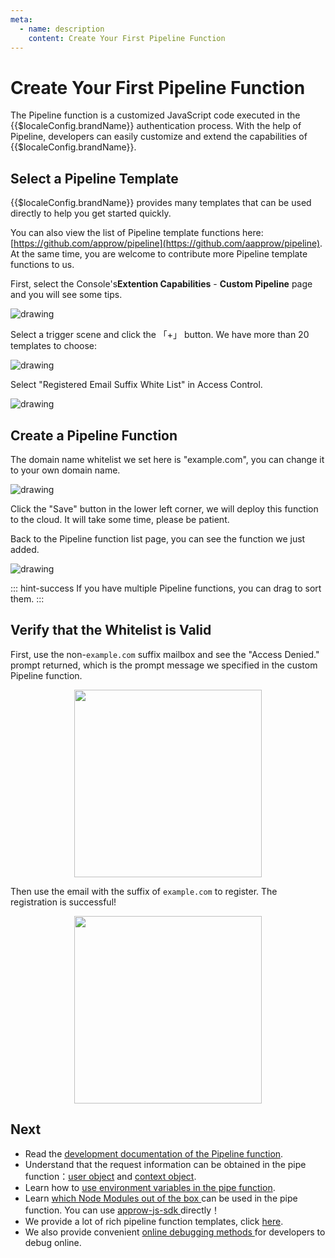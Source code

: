 ```yaml
---
meta:
  - name: description
    content: Create Your First Pipeline Function
---
```


# Create Your First Pipeline Function

<LastUpdated/>

The Pipeline function is a customized JavaScript code executed in the {{$localeConfig.brandName}} authentication process. With the help of Pipeline, developers can easily customize and extend the capabilities of {{$localeConfig.brandName}}.

## Select a Pipeline Template

{{$localeConfig.brandName}} provides many templates that can be used directly to help you get started quickly.

You can also view the list of Pipeline template functions here: [https://github.com/approw/pipeline](https://github.com/aapprow/pipeline). At the same time, you are welcome to contribute more Pipeline template functions to us.

First, select the Console's**Extention Capabilities** - **Custom Pipeline** page and you will see some tips.

<img src="~@imagesEnUs/guides/expand/pipeline1.png" alt="drawing"/>

Select a trigger scene and click the 「+」 button. We have more than 20 templates to choose:

<img src="~@imagesEnUs/guides/expand/pipeline-temp.png" alt="drawing"/>

Select "Registered Email Suffix White List" in Access Control.

<img src="~@imagesEnUs/guides/expand/pipeline-nonEmail.png" alt="drawing"/>

## Create a Pipeline Function

The domain name whitelist we set here is "example.com", you can change it to your own domain name.

<img src="~@imagesEnUs/guides/expand/pipeline-code.png" alt="drawing"/>

Click the "Save" button in the lower left corner, we will deploy this function to the cloud. It will take some time, please be patient.

Back to the Pipeline function list page, you can see the function we just added.

<img src="~@imagesEnUs/guides/expand/pipeline-scen.png" alt="drawing"/>

::: hint-success
If you have multiple Pipeline functions, you can drag to sort them.
:::

## Verify that the Whitelist is Valid

First, use the non-`example.com` suffix mailbox and see the "Access Denied." prompt returned, which is the prompt message we specified in the custom Pipeline function.

<img src="https://cdn.authing.cn/blog/20200927195409.png" height=300 style="display:block;margin: 0 auto;">

Then use the email with the suffix of `example.com` to register. The registration is successful!

<img src="https://cdn.authing.cn/blog/20200927195137.png" height=300 style="display:block;margin: 0 auto;">

## Next 

- Read the [development documentation of the Pipeline function](pipeline-function-api-doc.md).
- Understand that the request information can be obtained in the pipe function：[user object](user-object.md) and [context object](context-object.md).
- Learn how to [use environment variables in the pipe function](env.md).
- Learn [which Node Modules out of the box ](available-node-modules.md) can be used in the pipe function. You can use [approw-js-sdk ](/reference/sdk-for-node/) directly！
- We provide a lot of rich pipeline function templates, click [here](https://github.com/approw/pipeline).
- We also provide convenient [online debugging methods ](./how-to-debug.md) for developers to debug online.
